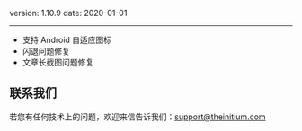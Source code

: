 version: 1.10.9
date: 2020-01-01

---

- 支持 Android 自适应图标
- 闪退问题修复
- 文章长截图问题修复


## 联系我们

若您有任何技术上的问题，欢迎来信告诉我们：[support@theinitium.com](mailto:support@theinitium.com)